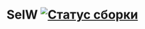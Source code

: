 # SelW [![Статус сборки](https://ci.appveyor.com/api/projects/status/96x4etx0f5akcjmm?svg=true)](https://ci.appveyor.com/project/Anastasiya/selw)
